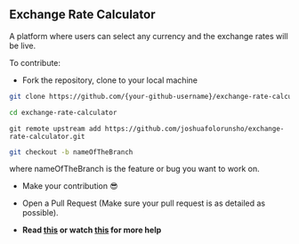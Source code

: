 ## Exchange Rate Calculator

A platform where users can select any currency and the exchange rates will be live.

To contribute:

- Fork the repository, clone to your local machine

```bash
git clone https://github.com/{your-github-username}/exchange-rate-calculator.git
```

```bash
cd exchange-rate-calculator
```

```
git remote upstream add https://github.com/joshuafolorunsho/exchange-rate-calculator.git
```

```bash
git checkout -b nameOfTheBranch
```

where nameOfTheBranch is the feature or bug you want to work on.

- Make your contribution 😎

- Open a Pull Request (Make sure your pull request is as detailed as possible).

- **Read [this](https://help.github.com/en/articles/creating-a-pull-request-from-a-fork) or watch [this](https://www.youtube.com/watch?v=G1I3HF4YWEw) for more help**
